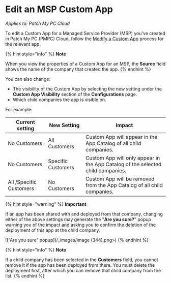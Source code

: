 # Edit an MSP Custom App

_Applies to: Patch My PC Cloud_

To edit a Custom App for a Managed Service Provider (MSP) you’ve created in Patch My PC (PMPC) Cloud, follow the [Modify a Custom App](../../custom-apps/modify-a-custom-app.md) process for the relevant app.

{% hint style="info" %}
**Note**

When you view the properties of a Custom App for an MSP, the **Source** field shows the name of the company that created the app.
{% endhint %}

You can also change:

* The visibility of the Custom App by selecting the new setting under the **Custom App Visibility** section of the **Configurations** page.
* Which child companies the app is visible on.

For example:

| Current setting         | New Setting        | Impact                                                                          |
| ----------------------- | ------------------ | ------------------------------------------------------------------------------- |
| No Customers            | All Customers      | Custom App will appear in the App Catalog of all child companies.               |
| No Customers            | Specific Customers | Custom App will only appear in the App Catalog of the selected child companies. |
| All /Specific Customers | No Customers       | Custom App will be removed from the App Catalog of all child companies.         |

{% hint style="warning" %}
**Important**

If an app has been shared with and deployed from that company, changing either of the above settings may generate the "**Are you sure?**" popup warning you of the impact and asking you to confirm the deletion of the deployment of this app at the child company.

!\[“Are you sure” popup]\(/\_images/image (344).png>)
{% endhint %}

{% hint style="info" %}
**Note**

If a child company has been selected in the **Customers** field, you cannot remove it if the app has been deployed from there. You must delete the deployment first, after which you can remove that child company from the list.
{% endhint %}
